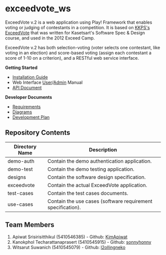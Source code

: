exceedvote_ws
=============

ExceedVote v.2 is a web application using Play! Framework that enables voting or judging of contestants in a competition. It is based on [KKPS's ExceedVote](https://github.com/KKPS/exceedvote) that was written for Kasetsart's Software Spec & Design course, and used in the 2012 Exceed Camp.

ExceedVote v.2 has both selection-voting (voter selects one contestant, like voting in an election) and score-based voting (assign each contestant a score of 1-10 on a criterion), and a RESTful web service interface.

**Getting Started**

* [Installation Guide](https://github.com/AKWEXV/exceedvote_ws/wiki/Installation-Guide)
* Web Interface [User](https://github.com/AKWEXV/exceedvote_ws/wiki/User-Web-Manual)/[Admin](https://github.com/AKWEXV/exceedvote_ws/wiki/Admin-Web-Manual) Manual
* [API Document](https://github.com/AKWEXV/exceedvote_ws/wiki/API-Document)

**Developer Documents**

* [Requirements](https://github.com/AKWEXV/exceedvote_ws/wiki/Requirement)
* [Diagrams](https://github.com/AKWEXV/exceedvote_ws/wiki/Diagrams)
* [Development Plan](https://github.com/AKWEXV/exceedvote_ws/wiki/Development-Plan)

Repository Contents
-------------
| Directory Name | Description |
| -------------- | ----------- |
| demo-auth      | Contain the demo authentication application. |
| demo-test      | Contain the demo testing application. |
| designs        | Contain the software design specification. |
| exceedvote     | Contain the actual ExceedVote application. |
| test-cases     | Contain the test cases documents. |
| use-cases      | Contain the use cases (software requirement specification). |

Team Members
-------------
1. Apiwat Srisirisitthikul (5410546385) - Github: [KimApiwat](https://github.com/KimApiwat)
2. Kanokphol Techarattanaprasert (5410545915) - Github: [sonnyhonny](https://github.com/sonnyhonny)
3. Witsarut Suwanich (5410545079) - Github: [l2ollingneko](https://github.com/l2ollingneko)
